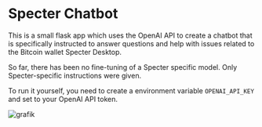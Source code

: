 # Specter Chatbot
This is a small flask app which uses the OpenAI API to create a chatbot that is specifically instructed to answer questions and help with issues related to the Bitcoin wallet Specter Desktop. 

So far, there has been no fine-tuning of a Specter specific model. Only Specter-specific instructions were given.

To run it yourself, you need to create a environment variable `OPENAI_API_KEY` and set to your OpenAI API token.

![grafik](https://user-images.githubusercontent.com/70536101/208450742-e80fd7c5-bab3-4e5d-922b-4acf5fafc00f.png)
